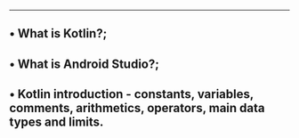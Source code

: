 ---------------------------------------------------------------------------------------------------------------
• What is Kotlin?;
---------------------------------------------------------------------------------------------------------------
• What is Android Studio?;
---------------------------------------------------------------------------------------------------------------
• Kotlin introduction - constants, variables, comments, arithmetics, operators, main data types and limits.
---------------------------------------------------------------------------------------------------------------
